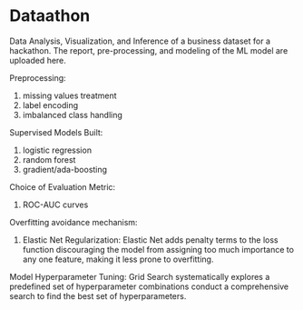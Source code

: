 # Dataathon
Data Analysis, Visualization, and Inference of a business dataset for a hackathon. 
The report, pre-processing, and modeling of the ML model are uploaded here.

Preprocessing:
1) missing values treatment
2) label encoding
3) imbalanced class handling

Supervised Models Built:
1) logistic regression
2) random forest
3) gradient/ada-boosting

Choice of Evaluation Metric:
1) ROC-AUC curves

Overfitting avoidance mechanism:
1) Elastic Net Regularization: Elastic Net adds penalty terms to the loss function discouraging the model from assigning too much importance to any one feature, making it less prone to overfitting.

Model Hyperparameter Tuning:
Grid Search systematically explores a predefined set of hyperparameter combinations conduct a comprehensive search to find the best set of hyperparameters.
   
